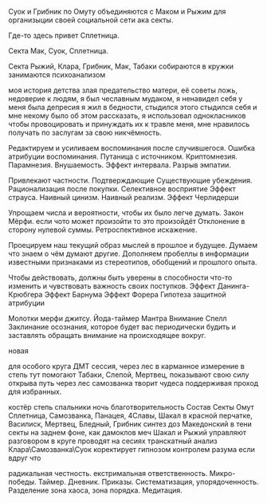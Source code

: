 
Суок и Грибник по Омуту объединяются с Маком и Рыжим для организыции своей социальной сети ака секты.

Где-то здесь привет Сплетница. 

Секта Мак, Суок, Сплетница.

Секта Рыжий, Клара, Грибник, Мак, Табаки
собираются в кружки занимаются психоанализом

моя история детства злая
предательство матери, её советы ложь, недоверие к людям, я был чеславным мудаком, я ненавидел себя у меня была депресия я жил в бедности, стыдился этого стыдился себя и мне некому было об этом рассказать,
я использовал однокласников чтобы провоцировать и принуждать их к травле меня, мне нравилось получать по заслугам за свою никчёмность. 

Редактируем и усиливаем воспоминания после случившегося.
Ошибка атрибуции воспоминания.
Путаница с источником.
Криптомнезия.
Парамнезия. 
Внушаемость.
Эффект интервала.
Разрыв эмпатии.

Привлекают частности. Подтверждающие Существующие убеждения.
Рационализация после покупки.
Селективное восприятие 
Эффект страуса.
Наивный цинизм.
Наивный реализм.
Эффект Черлидерши

Упрощаем числа и вероятности, чтобы их было легче думать.
Закон Мёрфи. если чото может произойти то это произойдёт
Отклонение в сторону нулевой суммы.
Ретроспективное искажение.

Проецируем наш текущий образ мыслей в прошлое и будущее.
Думаем что знаем о чём думают другие.
Дополняем пробеллы в информации известными признаками из стереотипов, обобщений и прошлого опыта.

Чтобы действовать, должны быть уверены в способности что-то изменить и чувствовать важность своих поступков.
Эффект Данинга-Крюбгера
Эффект Барнума 
Эффект Форера
Гипотеза защитной атрибуции

Молотки	мерфи джитсу. 
Йода-таймер
Мантра Внимание Спелл
Заклинание осознания, которое будет вас периодически будить и заставлять обращать внимание на происходящее вокруг.	


новая

для особого круга ДМТ сессия, через лес в карманное измерение в степь тут помогают Табаки, Слепой, Мертвец, показывают свою силу открыва путь через лес самозванка творит чудеса поддерживая проход для избранных.

костёр степь спальники ночь
благотворительность 
Состав Секты Омут 
Сплетница, Самозванка, Панацея, 4Славы, 
Шакал в красной перчатке, 
Василиск,  Мертвец, Бледный,
Грибник синтез доз
Македонский в тени секты на заднем фоне, как дамоклов меч
Шакал и Рыжий управляют разговором в круге проводят на сесиях транскатный анализ
Клара\Самозванка\Суок коректирует гипнозом контролем разума если вдруг что

радикальная честность. екстримальная ответственность. Микро-победы. Таймер. Дневник. Приказы.
Систематизация, упорядоченность. Разделение зона хаоса, зона порядка.
Медитация.